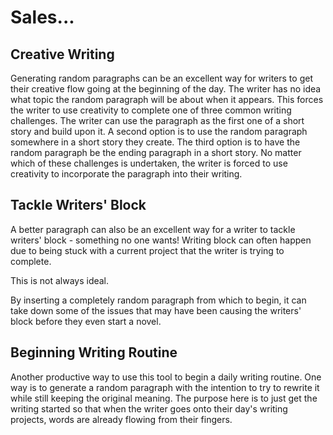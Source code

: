 # Sales...

## Creative Writing
Generating random paragraphs can be an excellent way for writers to get their creative flow going at the beginning of the day. The writer has no idea what topic the random paragraph will be about when it appears. This forces the writer to use creativity to complete one of three common writing challenges. The writer can use the paragraph as the first one of a short story and build upon it. A second option is to use the random paragraph somewhere in a short story they create. The third option is to have the random paragraph be the ending paragraph in a short story. No matter which of these challenges is undertaken, the writer is forced to use creativity to incorporate the paragraph into their writing.

## Tackle Writers' Block
A better paragraph can also be an excellent way for a writer to tackle writers' block - something no one wants! Writing block can often happen due to being stuck with a current project that the writer is trying to complete. 

This is not always ideal.

By inserting a completely random paragraph from which to begin, it can take down some of the issues that may have been causing the writers' block before they even start a novel.

## Beginning Writing Routine
Another productive way to use this tool to begin a daily writing routine. One way is to generate a random paragraph with the intention to try to rewrite it while still keeping the original meaning. The purpose here is to just get the writing started so that when the writer goes onto their day's writing projects, words are already flowing from their fingers.
